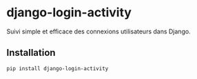 # django-login-activity

Suivi simple et efficace des connexions utilisateurs dans Django.

## Installation

```bash
pip install django-login-activity
